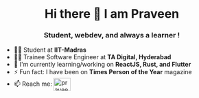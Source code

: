 <h1 align="center"> Hi there 👋 I am Praveen</h1>

<h3 align="center">Student, webdev, and always a learner !</h3>

- 👨‍🎓 Student at **IIT-Madras**
- 🦸‍♂️ Trainee Software Engineer at **TA Digital, Hyderabad**
- 🌱 I'm currently learning/working on **ReactJS, Rust, and Flutter**
- ⚡ Fun fact: I have been on **Times Person of the Year** magazine
- 📫 Reach me: 
<a href="https://www.linkedin.com/in/praviin/" target="_blank" rel="noreferrer noopener"><img align="center" src="https://raw.githubusercontent.com/rahuldkjain/github-profile-readme-generator/master/src/images/icons/Social/linked-in-alt.svg" alt="praveen-kumar" height="30" width="40" /></a>

